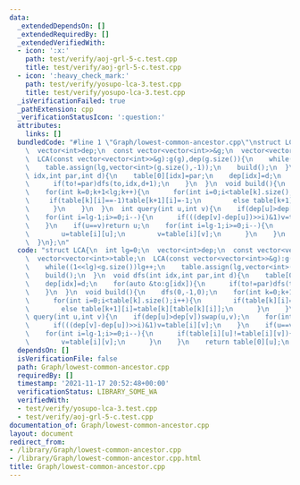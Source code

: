 ```yaml
---
data:
  _extendedDependsOn: []
  _extendedRequiredBy: []
  _extendedVerifiedWith:
  - icon: ':x:'
    path: test/verify/aoj-grl-5-c.test.cpp
    title: test/verify/aoj-grl-5-c.test.cpp
  - icon: ':heavy_check_mark:'
    path: test/verify/yosupo-lca-3.test.cpp
    title: test/verify/yosupo-lca-3.test.cpp
  _isVerificationFailed: true
  _pathExtension: cpp
  _verificationStatusIcon: ':question:'
  attributes:
    links: []
  bundledCode: "#line 1 \"Graph/lowest-common-ancestor.cpp\"\nstruct LCA{\n  int lg=0;\n\
    \  vector<int>dep;\n  const vector<vector<int>>&g;\n  vector<vector<int>>table;\n\
    \  LCA(const vector<vector<int>>&g):g(g),dep(g.size()){\n    while((1<<lg)<g.size())lg++;\n\
    \    table.assign(lg,vector<int>(g.size(),-1));\n    build();\n  }\n  void dfs(int\
    \ idx,int par,int d){\n    table[0][idx]=par;\n    dep[idx]=d;\n    for(auto &to:g[idx]){\n\
    \      if(to!=par)dfs(to,idx,d+1);\n    }\n  }\n  void build(){\n    dfs(0,-1,0);\n\
    \    for(int k=0;k+1<lg;k++){\n      for(int i=0;i<table[k].size();i++){\n   \
    \     if(table[k][i]==-1)table[k+1][i]=-1;\n        else table[k+1][i]=table[k][table[k][i]];\n\
    \      }\n    }\n  }\n  int query(int u,int v){\n    if(dep[u]>dep[v])swap(u,v);\n\
    \    for(int i=lg-1;i>=0;i--){\n      if(((dep[v]-dep[u])>>i)&1)v=table[i][v];\n\
    \    }\n    if(u==v)return u;\n    for(int i=lg-1;i>=0;i--){\n      if(table[i][u]!=table[i][v]){\n\
    \        u=table[i][u];\n        v=table[i][v];\n      }\n    }\n    return table[0][u];\n\
    \  }\n};\n"
  code: "struct LCA{\n  int lg=0;\n  vector<int>dep;\n  const vector<vector<int>>&g;\n\
    \  vector<vector<int>>table;\n  LCA(const vector<vector<int>>&g):g(g),dep(g.size()){\n\
    \    while((1<<lg)<g.size())lg++;\n    table.assign(lg,vector<int>(g.size(),-1));\n\
    \    build();\n  }\n  void dfs(int idx,int par,int d){\n    table[0][idx]=par;\n\
    \    dep[idx]=d;\n    for(auto &to:g[idx]){\n      if(to!=par)dfs(to,idx,d+1);\n\
    \    }\n  }\n  void build(){\n    dfs(0,-1,0);\n    for(int k=0;k+1<lg;k++){\n\
    \      for(int i=0;i<table[k].size();i++){\n        if(table[k][i]==-1)table[k+1][i]=-1;\n\
    \        else table[k+1][i]=table[k][table[k][i]];\n      }\n    }\n  }\n  int\
    \ query(int u,int v){\n    if(dep[u]>dep[v])swap(u,v);\n    for(int i=lg-1;i>=0;i--){\n\
    \      if(((dep[v]-dep[u])>>i)&1)v=table[i][v];\n    }\n    if(u==v)return u;\n\
    \    for(int i=lg-1;i>=0;i--){\n      if(table[i][u]!=table[i][v]){\n        u=table[i][u];\n\
    \        v=table[i][v];\n      }\n    }\n    return table[0][u];\n  }\n};"
  dependsOn: []
  isVerificationFile: false
  path: Graph/lowest-common-ancestor.cpp
  requiredBy: []
  timestamp: '2021-11-17 20:52:48+00:00'
  verificationStatus: LIBRARY_SOME_WA
  verifiedWith:
  - test/verify/yosupo-lca-3.test.cpp
  - test/verify/aoj-grl-5-c.test.cpp
documentation_of: Graph/lowest-common-ancestor.cpp
layout: document
redirect_from:
- /library/Graph/lowest-common-ancestor.cpp
- /library/Graph/lowest-common-ancestor.cpp.html
title: Graph/lowest-common-ancestor.cpp
---
```

